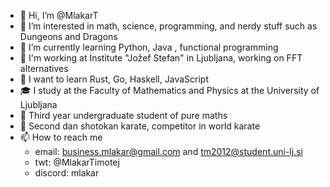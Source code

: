 - 👋 Hi, I’m @MlakarT
- 👀 I’m interested in math, science, programming, and nerdy stuff such as Dungeons and Dragons
- 🌱 I’m currently learning Python, Java , functional programming
- 🚀 I'm working at Institute "Jožef Stefan" in Ljubljana, working on FFT alternatives
- 🔧 I want to learn Rust, Go, Haskell, JavaScript
- 🎓 I study at the Faculty of Mathematics and Physics at the University of Ljubljana
- 🧰 Third year undergraduate student of pure maths
- 🥋 Second dan shotokan karate, competitor in world karate
- 📫 How to reach me 
  - email: business.mlakar@gmail.com and tm2012@student.uni-lj.si
  - twt: @MlakarTimotej
  - discord: mlakar

<!---
MlakarT/MlakarT is a ✨ special ✨ repository because its `README.md` (this file) appears on your GitHub profile.
You can click the Preview link to take a look at your changes.
--->
